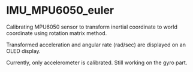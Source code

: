 # IMU_MPU6050_euler
Calibrating MPU6050 sensor to transform inertial coordinate to world coordinate using rotation matrix method.

Transformed acceleration and angular rate (rad/sec) are displayed on an OLED display.

Currently, only accelerometer is calibrated. Still working on the gyro part.
